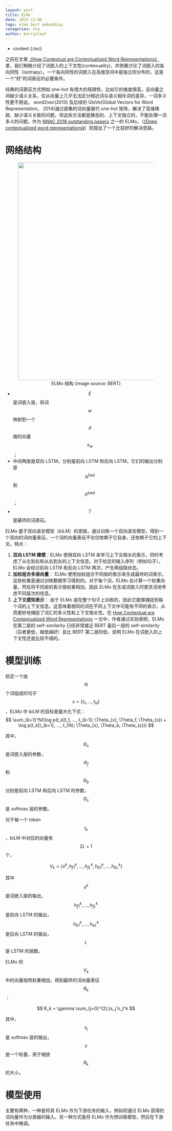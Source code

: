 ```yaml
---
layout: post
title: ELMo
date: 2023-11-06
tags: elmo bert embedding
categories: nlp
author: berrysleaf
---
```

* content
{:toc}


之前在文章[《How Contextual are Contextualized Word Representations》]({{site.baseurl}}/2023/09/28/How-Contextual-are-Contextualized-Word-Representations/)里，我们稍微介绍了词嵌入的上下文性(contexuality)，并侧重讨论了词嵌入的各向同性（isotrapy）。一个各向同性的词嵌入在高维空间中是独立同分布的，这是一个“好”的词表征的必要条件。




经典的词表征方式例如 one-hot 有很大的局限性，比如它的维度很高，且向量之间缺少语义关系，仅从向量上几乎无法区分相近词与语义相斥词的差异，一词多义性更不用说。 word2vec(2013) 及后续的 GloVe(Global Vectors for Word Representation， 2014)通过密集的词向量替代 one-hot 矩阵，解决了高维稀疏、缺少语义关联的问题，但这些方法都是静态的、上下文独立的，不能处理一词多义的问题。作为 [NNAC 2018 outstanding papers](https://naacl2018.wordpress.com/2018/04/11/outstanding-papers/) 之一的 ELMo，（[《Deep contextualized word representations》](https://arxiv.org/pdf/1802.05365.pdf)）则提出了一个比较好的解决思路。

# 网络结构 

<figure style="text-align: center;">
    <img src="https://image.ddot.cc/202311/elmo_20231115_0809.webp" width=678>
    <figcaption style="text-align:center"> ELMo 结构 (image source: BERT) </figcaption>
</figure>

- $$E$$ 是词嵌入层，将词 $$w$$ 映射到一个 $$d$$ 维的向量 $$x_w$$；
- 中间两层是双向 LSTM，分别是前向 LSTM 和后向 LSTM，它们的输出分别是 $$h^{fwd}$$ 和 $$h^{bwd}$$；
- $$T$$ 是最终的词表征。 

ELMo 基于双向语言模型（biLM）的思路，通过训练一个双向语言模型，得到一个双向的词向量表征，一个词的向量表征不仅仅依赖于它自身，还依赖于它的上下文。特点：
1. **双向 LSTM 建模**：ELMo 使用双向 LSTM 来学习上下文相关的表示，同时考虑了从左到右和从右到左的上下文信息。对于给定的输入序列（例如句子），ELMo 会经过前向 LSTM 和反向 LSTM 两次，产生两组隐状态。
2. **加权组合多层向量**： ELMo 使用加权组合不同层的表示来生成最终的词表示。这些权重是通过训练数据学习得到的。对于每个词，ELMo 会计算一个权重向量，然后将不同层的表示按权重相加。因此 ELMo 在生成词嵌入时更灵活地考虑不同层次的信息。
3. **上下文感知表示**： 由于 ELMo 是在整个句子上训练的，因此它能够捕捉到每个词的上下文信息。这意味着相同的词在不同上下文中可能有不同的表示，从而更好地捕捉了词汇的多义性和上下文相关性。在 [How Contextual are Contextualized Word Representations](https://arxiv.org/abs/1909.00512) 一文中，作者通过实验表明，ELMo 在第二层的 self-similarity 已经非常接近 BERT 最后一层的 self-similarity（后者更低，越低越好）且比 BERT 第二层的低，说明 ELMo 在词嵌入的上下文性还是比较不错的。

# 模型训练 

给定一个由 $$N$$ 个词组成的句子 $$s = \{t_1, ..., t_N\}$$，ELMo 中 biLM 的目标是最大化下式：
$$
\sum_{k=1}^N(\log p(t_k|t_1, ..., t_{k-1}; \Theta_{x}, \Theta_f, \Theta_{s}) + \log p(t_k|t_{k+1}, ..., t_{N}; \Theta_{x}, \Theta_b, \Theta_{s}))
$$

其中，$$\Theta_{x}$$ 是词嵌入层的参数，$$\Theta_f$$ 和 $$\Theta_b$$ 分别是前向 LSTM 和后向 LSTM 的参数，$$\Theta_{s}$$ 是 softmax 层的参数。

对于每一个 token $$t_k$$，biLM 中对应的向量有 $$2L+1$$ 个，

$$
V_k = \{x^k, h_{f1}^k, ..., h_{fL}^k, h_{b1}^k, ..., h_{bL}^k\}
$$

其中 $$x^k$$ 是词嵌入层的输出，$$h_{f1}^k, ..., h_{fL}^k$$ 是前向 LSTM 的输出，$$h_{b1}^k, ..., h_{bL}^k$$ 是后向 LSTM 的输出，$$L$$ 是 LSTM 的层数。

ELMo 将 $$V_k$$ 中的向量按照权重相加，得到最终的词向量表征 $$R_k$$：

$$
R_k = \gamma \sum_{j=0}^{2L}s_j h_j^k
$$

其中，$$s_j$$ 是 softmax 层的输出，$$\gamma$$ 是一个标量，用于缩放 $$R_k$$ 的大小。


# 模型使用
主要有两种，一种是将其 ELMo 作为下游任务的输入，例如将通过 ELMo 获得的词向量作为分类器的输入。另一种方式是将 ELMo 作为预训练模型，然后在下游任务中微调。

